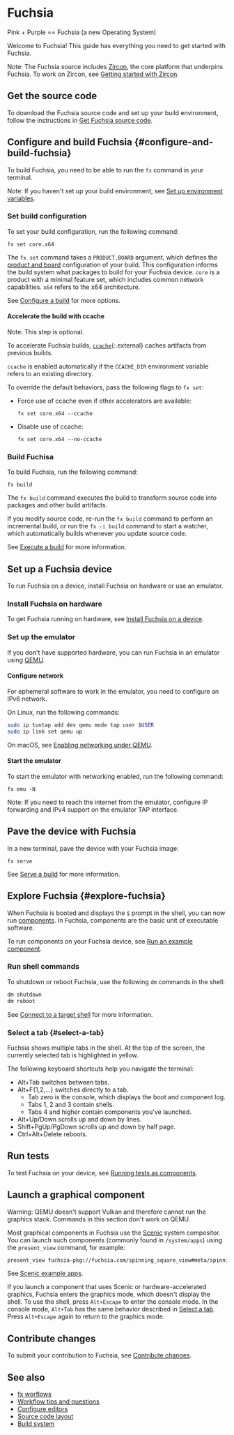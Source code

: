 # Fuchsia

Pink + Purple == Fuchsia (a new Operating System)

Welcome to Fuchsia! This guide has everything you need to get started with
Fuchsia.

Note: The Fuchsia source includes [Zircon](/zircon/README.md),
the core platform that underpins Fuchsia. To work on Zircon, see
[Getting started with Zircon](/docs/development/kernel/getting_started.md).

## Get the source code

To download the Fuchsia source code and set up your build environment,
follow the instructions in [Get Fuchsia source code](/docs/development/source_code/README.md).

## Configure and build Fuchsia {#configure-and-build-fuchsia}

To build Fuchsia, you need to be able to run the `fx` command in your terminal.

Note: If you haven't set up your build environment,
see [Set up environment variables](/docs/development/source_code#set_up_environment_variables).

### Set build configuration

To set your build configuration, run the following command:

```posix-terminal
fx set core.x64
```
The `fx set` command takes a `PRODUCT.BOARD` argument, which defines the
[product and board](/docs/concepts/build_system/boards_and_products.md) configuration
of your build. This configuration informs the build system what packages to build
for your Fuchsia device. `core` is a product with  a minimal feature set,
which includes common network capabilities. `x64` refers to the x64 architecture.

See [Configure a build](/docs/development/build/fx.md#configure-a-build) for
more options.

#### Accelerate the build with ccache

Note: This step is optional.

To accelerate Fuchsia builds, [`ccache`](https://ccache.dev/){:.external} caches artifacts
from previous builds.

`ccache` is enabled automatically if the `CCACHE_DIR` environment
variable refers to an existing directory.

To override the default behaviors, pass the following flags to `fx set`:

*   Force use of ccache even if other accelerators are available:

    ```posix-terminal
    fx set core.x64 --ccache
    ```

*   Disable use of ccache:

    ```posix-terminal
    fx set core.x64 --no-ccache
    ```

### Build Fuchisa

To build Fuchsia, run the following command:

```posix-terminal
fx build
```
The `fx build` command executes the build to transform source code into
packages and other build artifacts.

If you modify source code, re-run the `fx build` command to
perform an incremental build, or run the `fx -i build` command
to start a watcher, which automatically builds whenever you update source code.

See [Execute a build](/docs/development/build/fx.md#execute-a-build) for more information.

## Set up a Fuchsia device

To run Fuchsia on a device, install Fuchsia on hardware or use
an emulator.

### Install Fuchsia on hardware

To get Fuchsia running on hardware, see
[Install Fuchsia on a device](/docs/development/hardware/paving.md).

### Set up the emulator

If you don't have supported hardware, you can run Fuchsia in an emulator
using [QEMU](/docs/development/run/qemu.md).

#### Configure network

For ephemeral software to work in the emulator, you need to configure an IPv6 network.

On Linux, run the following commands:

```sh
sudo ip tuntap add dev qemu mode tap user $USER
sudo ip link set qemu up
```

On macOS, see [Enabling networking under QEMU](/docs/development/run/qemu.md#enabling_networking_under_qemu).

#### Start the emulator

To start the emulator with networking enabled, run the following command:

```posix-terminal
fx emu -N
```

Note: If you need to reach the internet from the emulator,
configure IP forwarding and IPv4 support on the emulator TAP
interface.

## Pave the device with Fuchsia

In a new terminal, pave the device with your Fuchsia image:

```posix-terminal
fx serve
```

See [Serve a build](/docs/development/build/fx.md#serve-a-build)  for more information.

## Explore Fuchsia {#explore-fuchsia}

When Fuchsia is booted and displays the `$` prompt in the shell, you can now run
[components](/docs/concepts/components/). In Fuchsia, components are
the basic unit of executable software.

To run components on your Fuchsia device, see
[Run an example component](/docs/development/run/run-examples.md).

### Run shell commands

To shutdown or reboot Fuchsia, use the following `dm` commands in the shell:

```sh
dm shutdown
dm reboot
```

See [Connect to a target shell](/docs/development/build/fx.md#connect-to-a-target-shell)
for more information.

### Select a tab {#select-a-tab}

Fuchsia shows multiple tabs in the shell.
At the top of the screen, the currently selected tab is highlighted in yellow.

The following keyboard shortcuts help you navigate the terminal:

- Alt+Tab switches between tabs.
- Alt+F{1,2,...} switches directly to a tab.
  - Tab zero is the console, which displays the boot and component log.
  - Tabs 1, 2 and 3 contain shells.
  - Tabs 4 and higher contain components you've launched.
- Alt+Up/Down scrolls up and down by lines.
- Shift+PgUp/PgDown scrolls up and down by half page.
- Ctrl+Alt+Delete reboots.

## Run tests

To test Fuchsia on your device, see
[Running tests as components](/docs/development/testing/running_tests_as_components.md).

## Launch a graphical component

Warning: QEMU doesn't support Vulkan and therefore cannot run the graphics stack.
Commands in this section don't work on QEMU.

Most graphical components in Fuchsia use the [Scenic](/docs/concepts/graphics/scenic/scenic.md)
system compositor. You can launch such components (commonly found in `/system/apps`)
using the `present_view` command, for example:

```sh
present_view fuchsia-pkg://fuchsia.com/spinning_square_view#meta/spinning_square_view.cmx
```

See [Scenic example apps](/src/ui/examples).

If you launch a component that uses Scenic or hardware-accelerated graphics,
Fuchsia enters the graphics mode, which doesn't display the shell.
To use the shell, press `Alt+Escape` to enter the console mode.
In the console mode, `Alt+Tab` has the same behavior described in [Select a tab](#select-a-tab).
Press `Alt+Escape` again to return to the graphics mode.


## Contribute changes

To submit your contribution to Fuchsia, see [Contribute changes](/docs/development/source_code/contribute_changes.md).

## See also

* [fx worflows](/docs/development/build/fx.md)
* [Workflow tips and questions](/docs/development/source_code/workflow_tips_and_faq.md)
* [Configure editors](/docs/development/editors/)
* [Source code layout](/docs/concepts/source_code/layout.md)
* [Build system](/docs/concepts/build_system/index.md)

